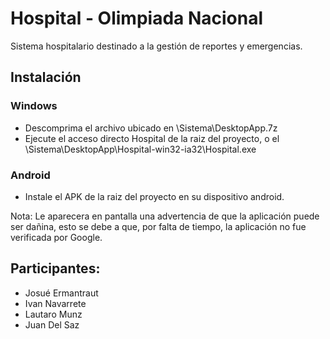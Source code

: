 # Hospital - Olimpiada Nacional

Sistema hospitalario destinado a la gestión de reportes y emergencias.

## Instalación
### Windows
- Descomprima el archivo ubicado en \Sistema\DesktopApp.7z
- Ejecute el acceso directo Hospital de la raiz del proyecto, o el \Sistema\DesktopApp\Hospital-win32-ia32\Hospital.exe

### Android
- Instale el APK de la raiz del proyecto en su dispositivo android.

Nota: Le aparecera en pantalla una advertencia de que la aplicación puede ser dañina, esto se debe a que, por falta de tiempo, la aplicación no fue verificada por Google.

## Participantes:
- Josué Ermantraut
- Ivan Navarrete
- Lautaro Munz
- Juan Del Saz
